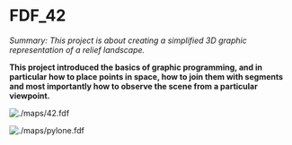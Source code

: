 # FDF_42
*Summary: This project is about creating a simplified 3D graphic representation of a relief landscape.*

**This project introduced the basics of graphic programming, and in particular how to place points in space, how to join them with segments and most importantly how to observe the scene from a particular viewpoint.**

![./maps/42.fdf](https://pp.userapi.com/c850616/v850616032/59776/aDqyt3Atf2s.jpg)

![./maps/pylone.fdf](https://pp.userapi.com/c850616/v850616032/5978a/Xkj2nnysU5U.jpg)


